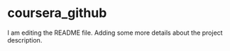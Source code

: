 # coursera_github

I am editing the README file. Adding some more details about the project description.

